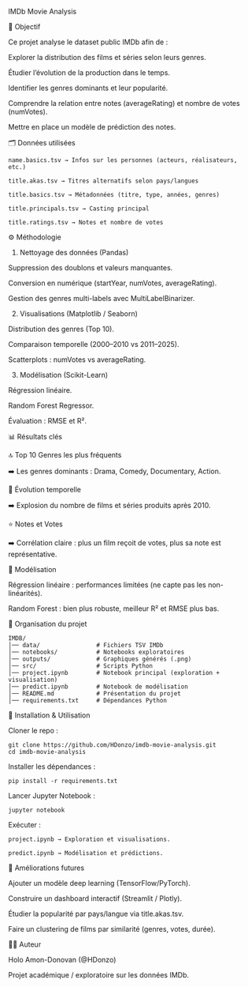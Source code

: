 IMDb Movie Analysis

🎯 Objectif

Ce projet analyse le dataset public IMDb afin de :

Explorer la distribution des films et séries selon leurs genres.

Étudier l’évolution de la production dans le temps.

Identifier les genres dominants et leur popularité.

Comprendre la relation entre notes (averageRating) et nombre de votes (numVotes).

Mettre en place un modèle de prédiction des notes.


🗂️ Données utilisées

```
name.basics.tsv → Infos sur les personnes (acteurs, réalisateurs, etc.)

title.akas.tsv → Titres alternatifs selon pays/langues

title.basics.tsv → Métadonnées (titre, type, années, genres)

title.principals.tsv → Casting principal

title.ratings.tsv → Notes et nombre de votes
```

⚙️ Méthodologie

1. Nettoyage des données (Pandas)

Suppression des doublons et valeurs manquantes.

Conversion en numérique (startYear, numVotes, averageRating).

Gestion des genres multi-labels avec MultiLabelBinarizer.

2. Visualisations (Matplotlib / Seaborn)

Distribution des genres (Top 10).

Comparaison temporelle (2000–2010 vs 2011–2025).

Scatterplots : numVotes vs averageRating.

3. Modélisation (Scikit-Learn)

Régression linéaire.

Random Forest Regressor.

Évaluation : RMSE et R².


📊 Résultats clés

🔝 Top 10 Genres les plus fréquents

➡️ Les genres dominants : Drama, Comedy, Documentary, Action.

📆 Évolution temporelle

➡️ Explosion du nombre de films et séries produits après 2010.

⭐ Notes et Votes

➡️ Corrélation claire : plus un film reçoit de votes, plus sa note est représentative.


🤖 Modélisation

Régression linéaire : performances limitées (ne capte pas les non-linéarités).

Random Forest : bien plus robuste, meilleur R² et RMSE plus bas.


📂 Organisation du projet

```
IMDB/
│── data/                # Fichiers TSV IMDb
│── notebooks/           # Notebooks exploratoires
│── outputs/             # Graphiques générés (.png)
│── src/                 # Scripts Python
│── project.ipynb        # Notebook principal (exploration + visualisation)
│── predict.ipynb        # Notebook de modélisation
│── README.md            # Présentation du projet
│── requirements.txt     # Dépendances Python
```



🚀 Installation & Utilisation

Cloner le repo :
```
git clone https://github.com/HDonzo/imdb-movie-analysis.git
cd imdb-movie-analysis
```

Installer les dépendances :

```
pip install -r requirements.txt
```

Lancer Jupyter Notebook :

```
jupyter notebook
```

Exécuter :

```
project.ipynb → Exploration et visualisations.

predict.ipynb → Modélisation et prédictions.
```

🔮 Améliorations futures

Ajouter un modèle deep learning (TensorFlow/PyTorch).

Construire un dashboard interactif (Streamlit / Plotly).

Étudier la popularité par pays/langue via title.akas.tsv.

Faire un clustering de films par similarité (genres, votes, durée).



👨‍💻 Auteur

Holo Amon-Donovan (@HDonzo)

Projet académique / exploratoire sur les données IMDb.
